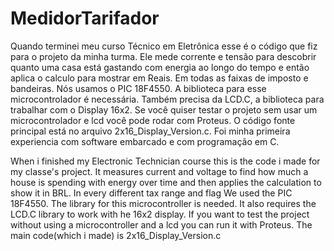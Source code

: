 # MedidorTarifador
Quando terminei meu curso Técnico em Eletrônica esse é o código que fiz para o projeto da minha turma. Ele mede corrente e tensão para descobrir quanto uma casa está gastando com energia ao longo do tempo e então aplica o calculo para mostrar em Reais. Em todas as faixas de imposto e bandeiras. Nós usamos o PIC 18F4550. A biblioteca para esse microcontrolador é necessária. Também precisa da LCD.C, a biblioteca para trabalhar com o Display 16x2. Se você quiser testar o projeto sem usar um microcontrolador e lcd você pode rodar com Proteus. O código fonte principal está no arquivo 2x16_Display_Version.c. Foi minha primeira experiencia com software embarcado e com programação em C.


When i finished my Electronic Technician course this is the code i made for my classe's project. It measures current and voltage to find how much a house is spending with energy over time and then applies the calculation to show it in BRL. In every different tax range and flag
We used the PIC 18F4550. The library for this microcontroller is needed. It also requires the LCD.C library to work with he 16x2 display. If you want to test the project without using a microcontroller and a lcd you can run it with Proteus.
The main code(which i made) is 2x16_Display_Version.c 



 
